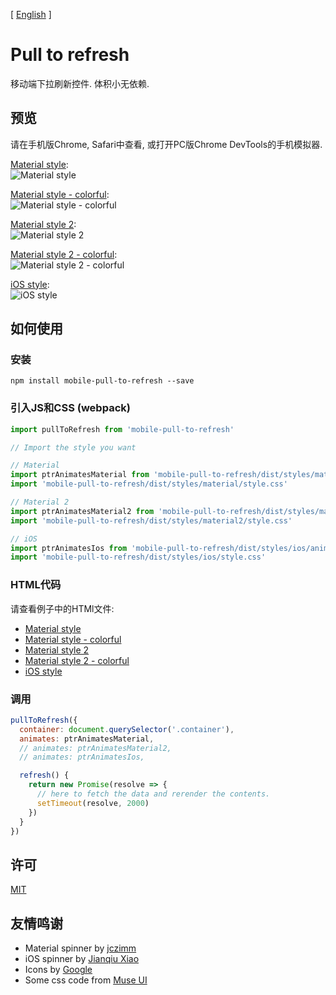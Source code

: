 [ [English](README.md) ]

# Pull to refresh

移动端下拉刷新控件. 体积小无依赖.

## 预览

请在手机版Chrome, Safari中查看, 或打开PC版Chrome DevTools的手机模拟器.

[Material style](https://fenivana.github.io/pull-to-refresh/examples/material.html):  
![Material style](imgs/material.gif)

[Material style - colorful](https://fenivana.github.io/pull-to-refresh/examples/material-colorful.html):  
![Material style - colorful](imgs/material-colorful.gif)

[Material style 2](https://fenivana.github.io/pull-to-refresh/examples/material2.html):  
![Material style 2](imgs/material2.gif)

[Material style 2 - colorful](https://fenivana.github.io/pull-to-refresh/examples/material2-colorful.html):  
![Material style 2 - colorful](imgs/material2-colorful.gif)

[iOS style](https://fenivana.github.io/pull-to-refresh/examples/ios.html):  
![iOS style](imgs/ios.gif)

## 如何使用

### 安装

```
npm install mobile-pull-to-refresh --save
```

### 引入JS和CSS (webpack)

```js
import pullToRefresh from 'mobile-pull-to-refresh'

// Import the style you want

// Material
import ptrAnimatesMaterial from 'mobile-pull-to-refresh/dist/styles/material/animates'
import 'mobile-pull-to-refresh/dist/styles/material/style.css'

// Material 2
import ptrAnimatesMaterial2 from 'mobile-pull-to-refresh/dist/styles/material2/animates'
import 'mobile-pull-to-refresh/dist/styles/material2/style.css'

// iOS
import ptrAnimatesIos from 'mobile-pull-to-refresh/dist/styles/ios/animates'
import 'mobile-pull-to-refresh/dist/styles/ios/style.css'
```

### HTML代码

请查看例子中的HTMl文件:
* [Material style](examples/material.html)
* [Material style - colorful](examples/material-colorful.html)
* [Material style 2](examples/material2.html)
* [Material style 2 - colorful](examples/material2-colorful.html)
* [iOS style](examples/ios.html)

### 调用

```js
pullToRefresh({
  container: document.querySelector('.container'),
  animates: ptrAnimatesMaterial,
  // animates: ptrAnimatesMaterial2,
  // animates: ptrAnimatesIos,

  refresh() {
    return new Promise(resolve => {
      // here to fetch the data and rerender the contents.
      setTimeout(resolve, 2000)
    })
  }
})
```

## 许可

[MIT](LICENSE)

## 友情鸣谢

* Material spinner by [jczimm](https://codepen.io/jczimm/pen/vEBpoL)
* iOS spinner by [Jianqiu Xiao](https://github.com/swordray/ispinner)
* Icons by [Google](https://material.io/icons/)
* Some css code from [Muse UI](https://museui.github.io)
